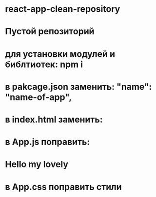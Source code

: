 # react-app-clean-repository

# Пустой репозиторий

# для установки модулей и библтиотек: npm i

# в pakcage.json заменить: "name": "name-of-app",

# в index.html заменить: <title>Name of App</title>

# в App.js поправить: <h1>Hello my lovely</h1>

# в App.css поправить стили
